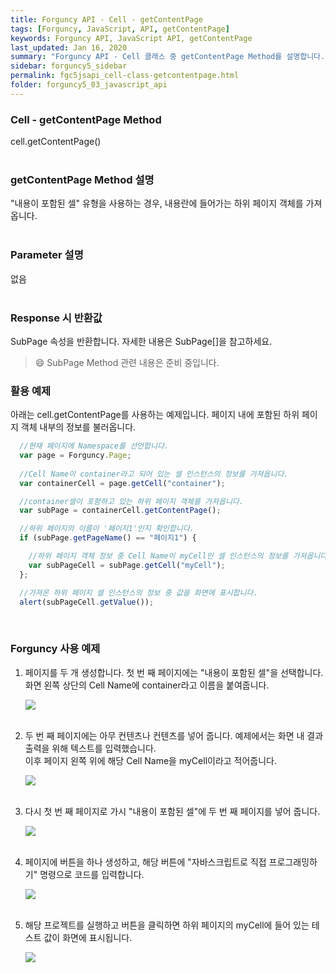 ```yaml
---
title: Forguncy API - Cell - getContentPage
tags: [Forguncy, JavaScript, API, getContentPage]
keywords: Forguncy API, JavaScript API, getContentPage
last_updated: Jan 16, 2020
summary: "Forguncy API - Cell 클래스 중 getContentPage Method를 설명합니다."
sidebar: forguncy5_sidebar
permalink: fgc5jsapi_cell-class-getcontentpage.html
folder: forguncy5_03_javascript_api
---
```


### Cell - getContentPage Method
cell.getContentPage()
<br /><br />

### getContentPage Method 설명
"내용이 포함된 셀" 유형을 사용하는 경우, 내용란에 들어가는 하위 페이지 객체를 가져옵니다. 
<br /><br />

### Parameter 설명
없음
<br /><br />

### Response 시 반환값
SubPage 속성을 반환합니다. 자세한 내용은 SubPage[]을 참고하세요.

> 😄 SubPage Method 관련 내용은 준비 중입니다.

<!-- <br /><br /> 위 memo를 삭제할 때 comment 제거 -->

### 활용 예제
아래는 cell.getContentPage를 사용하는 예제입니다. 페이지 내에 포함된 하위 페이지 객체 내부의 정보를 불러옵니다.
<br />

~~~javascript
  //현재 페이지에 Namespace를 선언합니다.
  var page = Forguncy.Page;
  
  //Cell Name이 container라고 되어 있는 셀 인스턴스의 정보를 가져옵니다.
  var containerCell = page.getCell("container");

  //container셀이 포함하고 있는 하위 페이지 객체를 가져옵니다.
  var subPage = containerCell.getContentPage();

  //하위 페이지의 이름이 '페이지1'인지 확인합니다.
  if (subPage.getPageName() == "페이지1") {

    //하위 페이지 객체 정보 중 Cell Name이 myCell인 셀 인스턴스의 정보를 가져옵니다.
    var subPageCell = subPage.getCell("myCell");
  };

  //가져온 하위 페이지 셀 인스턴스의 정보 중 값을 화면에 표시합니다.
  alert(subPageCell.getValue());
~~~

<br />

### Forguncy 사용 예제

1. 페이지를 두 개 생성합니다. 첫 번 째 페이지에는 "내용이 포함된 셀"을 선택합니다.<br />
    화면 왼쪽 상단의 Cell Name에 container라고 이름을 붙여줍니다.

    ![]({{site.url}}/images/forguncy5/ex-ss_cell-getcontainerpage01.png)
    <br /><br />

2. 두 번 째 페이지에는 아무 컨텐츠나 컨텐츠를 넣어 줍니다. 예제에서는 화면 내 결과 출력을 위해 텍스트를 입력했습니다. <br />
    이후 페이지 왼쪽 위에 해당 Cell Name을 myCell이라고 적어줍니다.

    ![]({{site.url}}/images/forguncy5/ex-ss_cell-getcontainerpage02.png)
    <br /><br />

3. 다시 첫 번 째 페이지로 가시 "내용이 포함된 셀"에 두 번 째 페이지를 넣어 줍니다.

    ![]({{site.url}}/images/forguncy5/ex-ss_cell-getcontainerpage03.png)
    <br /><br />

4. 페이지에 버튼을 하나 생성하고, 해당 버튼에 "자바스크립트로 직접 프로그래밍하기" 명령으로 코드를 입력합니다.

    ![]({{site.url}}/images/forguncy5/ex-ss_cell-getcontainerpage04.png)
    <br /><br />
    
5. 해당 프로젝트를 실행하고 버튼을 클릭하면 하위 페이지의 myCell에 들어 있는 테스트 값이 화면에 표시됩니다.

    ![]({{site.url}}/images/forguncy5/ex-ss_cell-getcontainerpage05.gif)

<br /><br />
